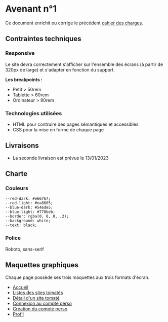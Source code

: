# Avenant n°1

Ce document enrichit ou corrige le précédent [cahier des charges](./cdc.md).

## Contraintes techniques

### Responsive

Le site devra correctement s'afficher sur l'ensemble des écrans (à partir de 320px de large) et s'adapter en fonction du support.

__Les breakpoints :__

* Petit > 50rem
* Tablette > 60rem
* Ordinateur > 90rem

### Technologies utilisées

* HTML pour contruire des pages sémantiques et accessibles
* CSS pour la mise en forme de chaque page

## Livraisons
* La seconde livraison est prévue le 13/01/2023

## Charte

### Couleurs

```
--red-dark: #e66767;
--red-light: #ea8685;
--blue-dark: #546de5;
--blue-light: #778beb;
--border: rgba(0, 0, 0, .2);
--background: white;
--text: black;
```

### Police

Roboto, sans-serif

## Maquettes graphiques

Chaque page possède ses trois maquettes aux trois formats d'écran.

- [Accueil](./mockups/home/)
- [Listes des sites tomatés](./mockups/list/)
- [Détail d'un site tomaté](./mockups/detail/)
- [Connexion au compte perso](./mockups/login/)
- [Création du compte perso](./mockups/register/)
- [Profil](./mockups/account/)
